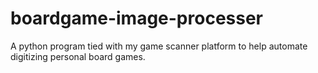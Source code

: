 # boardgame-image-processer
A python program tied with my game scanner platform to help automate digitizing personal board games.
